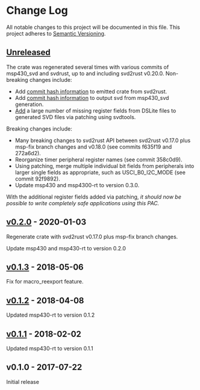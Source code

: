 # Change Log

All notable changes to this project will be documented in this file.
This project adheres to [Semantic Versioning](http://semver.org/).

## [Unreleased]

The crate was regenerated several times with various commits of msp430_svd
and svdrust, up to and including svd2rust v0.20.0. Non-breaking changes
include:

- Add [commit hash information](https://github.com/rust-embedded/svd2rust/pull/439)
  to emitted crate from svd2rust.
- Add [commit hash information](https://github.com/pftbest/msp430_svd/pull/14)
  to output svd from msp430_svd generation.
- [Add](https://github.com/pftbest/msp430_svd/tree/master/overrides) a large
  number of missing register fields from DSLite files to generated SVD files
  via patching using svdtools.

Breaking changes include:

- Many breaking changes to svd2rust API between svd2rust v0.17.0 plus msp-fix
  branch changes and v0.18.0 (see commits f635f19 and 272a6d2).
- Reorganize timer peripheral register names (see commit 358c0d9).
- Using patching, merge multiple individual bit fields from peripherals into
  larger single fields as appropriate, such as USCI_B0_I2C_MODE
  (see commit 92f9892).
- Update msp430 and msp4300-rt to version 0.3.0.

With the additional register fields added via patching, _it should now be
possible to write completely safe applications using this PAC._

## [v0.2.0] - 2020-01-03

Regenerate crate with svd2rust v0.17.0 plus msp-fix branch changes.

Update msp430 and msp430-rt to version 0.2.0

## [v0.1.3] - 2018-05-06

Fix for macro_reexport feature.

## [v0.1.2] - 2018-04-08

Updated msp430-rt to version 0.1.2

## [v0.1.1] - 2018-02-02

Updated msp430-rt to version 0.1.1

## v0.1.0 - 2017-07-22

Initial release

[Unreleased]: https://github.com/pftbest/msp430g2553/compare/v0.2.0...HEAD
[v0.2.0]: https://github.com/pftbest/msp430g2553/compare/v0.1.3...v0.2.0
[v0.1.3]: https://github.com/pftbest/msp430g2553/compare/v0.1.2...v0.1.3
[v0.1.2]: https://github.com/pftbest/msp430g2553/compare/v0.1.1...v0.1.2
[v0.1.1]: https://github.com/pftbest/msp430g2553/compare/v0.1.0...v0.1.1
